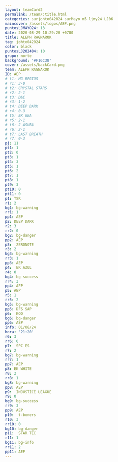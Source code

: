 ```yaml
---
layout: teamCard2
permalink: /team/:title.html
categories: surjohto042024 surMayo m5 ljmy24 LJ06
maincover: /assets/logos/AEP.png
puntosLJMAYO24: 13
date: 2020-08-29 10:29:20 +0700
title: ALEPH RAGNAROK
tag: johto042024
color: black
puntosLJ202404: 10
grupo: norte
background: '#F16C38'
cover: /assets/backCard.png
team: ALEPH RAGNAROK
ID: AEP
# t1: HG REGIOS
# r1: 3-0
# t2: CRYSTAL STARS
# r2: 2-1
# t3: D&C
# r3: 1-2
# t4: DEEP DARK
# r4: 0-3
# t5: EK GEA
# r5: 2-1
# t6: J ASURA
# r6: 2-1
# t7: LAST BREATH
# r7: 0-3
pj: 11
pt1: 1
pt2: 0
pt3: 1
pt4: 3
pt5: 1
pt6: 2
pt7: 1
pt8: 1
pt9: 3
pt10: 0
pt11: 0
p1: TSR
r1: 2
bg1: bg-warning
rr1: 1
pp1: AEP
p2: DEEP DARK
r2: 3
rr2: 0
bg2: bg-danger
pp2: AEP
p3:  ZERONOTE
r3: 2
bg3: bg-warning
rr3: 1
pp3: AEP
p4:  ER AZUL
r4: 0
bg4: bg-success
rr4: 3
pp4: AEP
p5: AEP
r5: 1
rr5: 2
bg5: bg-warning
pp5: DFS SAP
p6:  KOD
bg6: bg-danger
pp6: AEP
info: 01/06/24
hora: '21:20'
r6: 3
rr6: 0
p7:  SPC ES
r7: 2
bg7: bg-warning
rr7: 1
pp7: AEP
p8: EK WHITE
r8: 2
rr8: 1
bg8: bg-warning
pp8: AEP
p9:  INJUSTICE LEAGUE
r9: 0
bg9: bg-success
rr9: 3
pp9: AEP
p10:  t-boners
r10: 3
rr10: 0
bg10: bg-danger
p11:  STAR TEC
r11: 1
bg11: bg-info
rr11: 2
pp11: AEP
---
```



